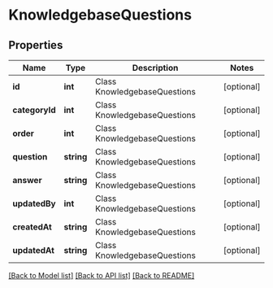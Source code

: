 # KnowledgebaseQuestions

## Properties
Name | Type | Description | Notes
------------ | ------------- | ------------- | -------------
**id** | **int** | Class KnowledgebaseQuestions | [optional] 
**categoryId** | **int** | Class KnowledgebaseQuestions | [optional] 
**order** | **int** | Class KnowledgebaseQuestions | [optional] 
**question** | **string** | Class KnowledgebaseQuestions | [optional] 
**answer** | **string** | Class KnowledgebaseQuestions | [optional] 
**updatedBy** | **int** | Class KnowledgebaseQuestions | [optional] 
**createdAt** | **string** | Class KnowledgebaseQuestions | [optional] 
**updatedAt** | **string** | Class KnowledgebaseQuestions | [optional] 

[[Back to Model list]](../README.md#documentation-for-models) [[Back to API list]](../README.md#documentation-for-api-endpoints) [[Back to README]](../README.md)


